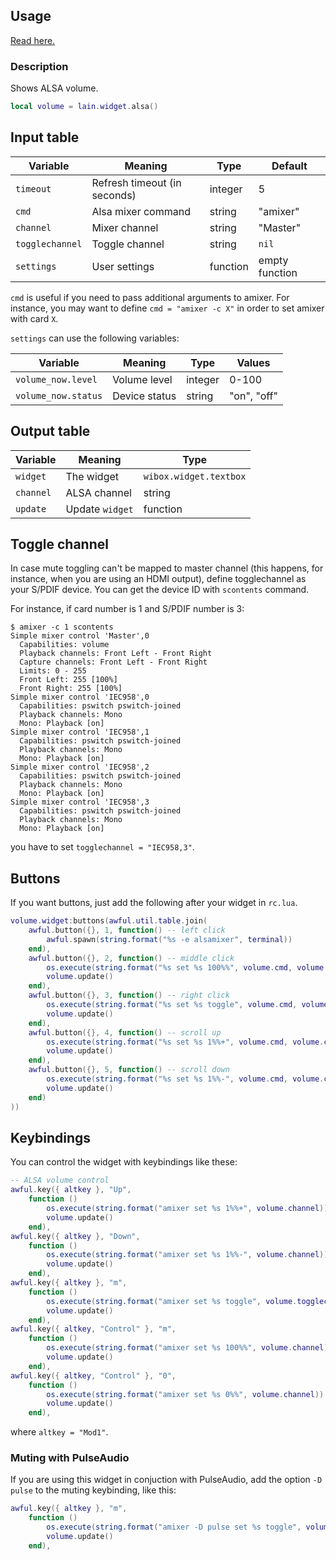 ## Usage

[Read here.](https://github.com/lcpz/lain/wiki/Widgets#usage)

### Description

Shows ALSA volume.

```lua
local volume = lain.widget.alsa()
```

## Input table

Variable | Meaning | Type | Default
--- | --- | --- | ---
`timeout` | Refresh timeout (in seconds) | integer | 5
`cmd` | Alsa mixer command | string | "amixer"
`channel` | Mixer channel | string | "Master"
`togglechannel` | Toggle channel | string | `nil`
`settings` | User settings | function | empty function

`cmd` is useful if you need to pass additional arguments to amixer. For instance, you may want to define `cmd = "amixer -c X"` in order to set amixer with card `X`.

`settings` can use the following variables:

Variable | Meaning | Type | Values
--- | --- | --- | ---
`volume_now.level` | Volume level | integer | 0-100
`volume_now.status` | Device status | string | "on", "off"

## Output table

Variable | Meaning | Type
--- | --- | ---
`widget` | The widget | `wibox.widget.textbox`
`channel` | ALSA channel | string
`update` | Update `widget` | function

## Toggle channel

In case mute toggling can't be mapped to master channel (this happens, for instance, when you are using an HDMI output), define togglechannel as your S/PDIF device. You can get the device ID with `scontents` command.

For instance, if card number is 1 and S/PDIF number is 3:

```shell
$ amixer -c 1 scontents
Simple mixer control 'Master',0
  Capabilities: volume
  Playback channels: Front Left - Front Right
  Capture channels: Front Left - Front Right
  Limits: 0 - 255
  Front Left: 255 [100%]
  Front Right: 255 [100%]
Simple mixer control 'IEC958',0
  Capabilities: pswitch pswitch-joined
  Playback channels: Mono
  Mono: Playback [on]
Simple mixer control 'IEC958',1
  Capabilities: pswitch pswitch-joined
  Playback channels: Mono
  Mono: Playback [on]
Simple mixer control 'IEC958',2
  Capabilities: pswitch pswitch-joined
  Playback channels: Mono
  Mono: Playback [on]
Simple mixer control 'IEC958',3
  Capabilities: pswitch pswitch-joined
  Playback channels: Mono
  Mono: Playback [on]
```

you have to set `togglechannel = "IEC958,3"`.

## Buttons

If you want buttons, just add the following after your widget in `rc.lua`.

```lua
volume.widget:buttons(awful.util.table.join(
    awful.button({}, 1, function() -- left click
        awful.spawn(string.format("%s -e alsamixer", terminal))
    end),
    awful.button({}, 2, function() -- middle click
        os.execute(string.format("%s set %s 100%%", volume.cmd, volume.channel))
        volume.update()
    end),
    awful.button({}, 3, function() -- right click
        os.execute(string.format("%s set %s toggle", volume.cmd, volume.togglechannel or volume.channel))
        volume.update()
    end),
    awful.button({}, 4, function() -- scroll up
        os.execute(string.format("%s set %s 1%%+", volume.cmd, volume.channel))
        volume.update()
    end),
    awful.button({}, 5, function() -- scroll down
        os.execute(string.format("%s set %s 1%%-", volume.cmd, volume.channel))
        volume.update()
    end)
))
```

## Keybindings

You can control the widget with keybindings like these:

```lua
-- ALSA volume control
awful.key({ altkey }, "Up",
	function ()
		os.execute(string.format("amixer set %s 1%%+", volume.channel))
		volume.update()
	end),
awful.key({ altkey }, "Down",
	function ()
		os.execute(string.format("amixer set %s 1%%-", volume.channel))
		volume.update()
	end),
awful.key({ altkey }, "m",
	function ()
		os.execute(string.format("amixer set %s toggle", volume.togglechannel or volume.channel))
		volume.update()
	end),
awful.key({ altkey, "Control" }, "m",
	function ()
		os.execute(string.format("amixer set %s 100%%", volume.channel))
		volume.update()
	end),
awful.key({ altkey, "Control" }, "0",
	function ()
		os.execute(string.format("amixer set %s 0%%", volume.channel))
		volume.update()
	end),
```

where `altkey = "Mod1"`.

### Muting with PulseAudio

If you are using this widget in conjuction with PulseAudio, add the option `-D pulse` to the muting keybinding, like this:

```lua
awful.key({ altkey }, "m",
	function ()
		os.execute(string.format("amixer -D pulse set %s toggle", volume.togglechannel or volume.channel))
		volume.update()
	end),
```
